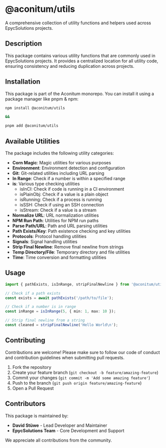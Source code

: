 # @aconitum/utils

A comprehensive collection of utility functions and helpers used across EpycSolutions projects.

## Description

This package contains various utility functions that are commonly used in EpycSolutions projects. It provides a centralized location for all utility code, ensuring consistency and reducing duplication across projects.

## Installation

This package is part of the Aconitum monorepo. You can install it using a package manager like pnpm & npm:

```bash
npm install @aconitum/utils

&&

pnpm add @aconitum/utils
```

## Available Utilities

The package includes the following utility categories:

- **Corn Magic**: Magic utilities for various purposes
- **Environment**: Environment detection and configuration
- **Git**: Git-related utilities including URL parsing
- **In Range**: Check if a number is within a specified range
- **is**: Various type checking utilities
  - isInCI: Check if code is running in a CI environment
  - isPlainObj: Check if a value is a plain object
  - isRunning: Check if a process is running
  - isSSH: Check if using an SSH connection
  - isStream: Check if a value is a stream
- **Normalize URL**: URL normalization utilities
- **NPM Run Path**: Utilities for NPM run paths
- **Parse Path/URL**: Path and URL parsing utilities
- **Path Exists/Key**: Path existence checking and key utilities
- **Protocols**: Protocol handling utilities
- **Signals**: Signal handling utilities
- **Strip Final Newline**: Remove final newline from strings
- **Temp Directory/File**: Temporary directory and file utilities
- **Time**: Time conversion and formatting utilities

## Usage

```typescript
import { pathExists, isInRange, stripFinalNewline } from '@aconitum/utils';

// Check if a path exists
const exists = await pathExists('/path/to/file');

// Check if a number is in range
const inRange = isInRange(5, { min: 1, max: 10 });

// Strip final newline from a string
const cleaned = stripFinalNewline('Hello World\n');
```

## Contributing

Contributions are welcome! Please make sure to follow our code of conduct and contribution guidelines when submitting pull requests.

1. Fork the repository
2. Create your feature branch (`git checkout -b feature/amazing-feature`)
3. Commit your changes (`git commit -m 'Add some amazing feature'`)
4. Push to the branch (`git push origin feature/amazing-feature`)
5. Open a Pull Request

## Contributors

This package is maintained by:

- **David Stüwe** - Lead Developer and Maintainer
- **EpycSolutions Team** - Core Development and Support

We appreciate all contributions from the community.